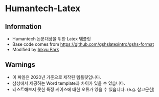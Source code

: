 # Humantech-Latex

## Information

- Humantech 논문대상을 위한 Latex 템플릿
- Base code comes from <https://github.com/gshslatexintro/gshs-format>
- Modified by [Inkyu Park](https://github.com/yunik1004)

## Warnings

- 이 파일은 2020년 기준으로 제작된 템플릿입니다.
- 삼성에서 제공하는 Word template과 차이가 있을 수 있습니다.
- 테스트해보지 못한 특정 케이스에 대한 오류가 있을 수 있습니다. (e.g. 참고문헌)
